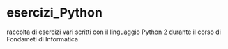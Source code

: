 # esercizi_Python
raccolta di esercizi vari scritti con il linguaggio Python 2 durante il corso di Fondameti di Informatica
